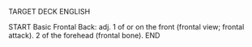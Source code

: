 TARGET DECK
ENGLISH

START
Basic
Frontal
Back: adj. 1 of or on the front (frontal view; frontal attack). 2 of the forehead (frontal bone).
END
